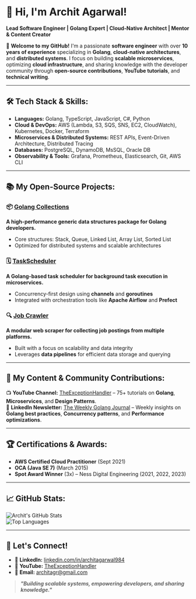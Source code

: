 # 👋 Hi, I'm Archit Agarwal!  
**Lead Software Engineer | Golang Expert | Cloud-Native Architect | Mentor & Content Creator**  

🚀 **Welcome to my GitHub!** I'm a passionate **software engineer** with over **10 years of experience** specializing in **Golang**, **cloud-native architectures**, and **distributed systems**. I focus on building **scalable microservices**, optimizing **cloud infrastructure**, and sharing knowledge with the developer community through **open-source contributions**, **YouTube tutorials**, and **technical writing**.

---

## 🛠️ **Tech Stack & Skills:**  

- **Languages:** Golang, TypeScript, JavaScript, C#, Python  
- **Cloud & DevOps:** AWS (Lambda, S3, SQS, SNS, EC2, CloudWatch), Kubernetes, Docker, Terraform  
- **Microservices & Distributed Systems:** REST APIs, Event-Driven Architecture, Distributed Tracing  
- **Databases:** PostgreSQL, DynamoDB, MsSQL, Oracle DB  
- **Observability & Tools:** Grafana, Prometheus, Elasticsearch, Git, AWS CLI  

---

## 📚 **My Open-Source Projects:**  

### 📦 [Golang Collections](https://github.com/architagr/golang_collections)  
**A high-performance generic data structures package for Golang developers.**  
- Core structures: Stack, Queue, Linked List, Array List, Sorted List  
- Optimized for distributed systems and scalable architectures  

### 🗓️ [TaskScheduler](https://github.com/architagr/taskScheduler)  
**A Golang-based task scheduler for background task execution in microservices.**  
- Concurrency-first design using **channels** and **goroutines**  
- Integrated with orchestration tools like **Apache Airflow** and **Prefect**  

### 🔍 [Job Crawler](https://github.com/architagr/jobcrawler)  
**A modular web scraper for collecting job postings from multiple platforms.**  
- Built with a focus on scalability and data integrity  
- Leverages **data pipelines** for efficient data storage and querying  

---

## 🎯 **My Content & Community Contributions:**  
📺 **YouTube Channel:** [TheExceptionHandler](https://www.youtube.com/c/TheExceptionHandler) – 75+ tutorials on **Golang**, **Microservices**, and **Design Patterns**.  
📰 **LinkedIn Newsletter:** [The Weekly Golang Journal](https://www.linkedin.com/newsletters/7261403856079597568/) – Weekly insights on **Golang best practices**, **Concurrency patterns**, and **Performance optimizations**.  

---

## 🏆 **Certifications & Awards:**  
- **AWS Certified Cloud Practitioner** (Sept 2021)  
- **OCA (Java SE 7)** (March 2015)  
- **Spot Award Winner** (3x) – Ness Digital Engineering (2021, 2022, 2023)  

---

## 📈 **GitHub Stats:**  

![Archit's GitHub Stats](https://github-readme-stats.vercel.app/api?username=architagr&show_icons=true&theme=radical)  
![Top Languages](https://github-readme-stats.vercel.app/api/top-langs/?username=architagr&layout=compact&theme=radical)

---

## 🤝 **Let's Connect!**  
- 💼 **LinkedIn:** [linkedin.com/in/architagarwal984](https://linkedin.com/in/architagarwal984)  
- 🎥 **YouTube:** [TheExceptionHandler](https://www.youtube.com/c/TheExceptionHandler)  
- 📧 **Email:** architagr@gmail.com  

> **_"Building scalable systems, empowering developers, and sharing knowledge."_**  
